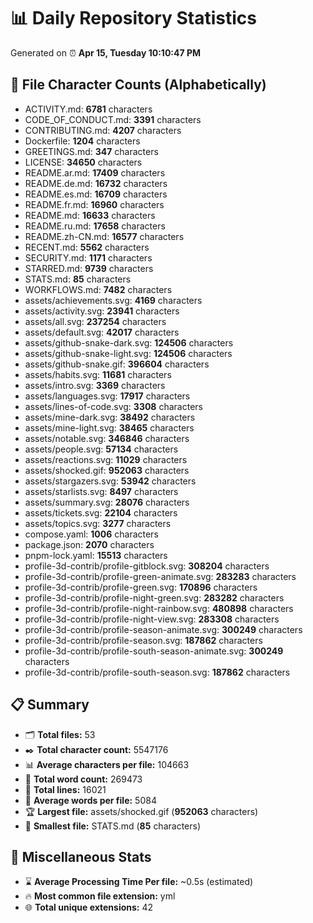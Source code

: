 # 📊 Daily Repository Statistics
Generated on ⏰ **Apr 15, Tuesday 10:10:47 PM**

## 📂 File Character Counts (Alphabetically)
- ACTIVITY.md: **6781** characters
- CODE_OF_CONDUCT.md: **3391** characters
- CONTRIBUTING.md: **4207** characters
- Dockerfile: **1204** characters
- GREETINGS.md: **347** characters
- LICENSE: **34650** characters
- README.ar.md: **17409** characters
- README.de.md: **16732** characters
- README.es.md: **16709** characters
- README.fr.md: **16960** characters
- README.md: **16633** characters
- README.ru.md: **17658** characters
- README.zh-CN.md: **16577** characters
- RECENT.md: **5562** characters
- SECURITY.md: **1171** characters
- STARRED.md: **9739** characters
- STATS.md: **85** characters
- WORKFLOWS.md: **7482** characters
- assets/achievements.svg: **4169** characters
- assets/activity.svg: **23941** characters
- assets/all.svg: **237254** characters
- assets/default.svg: **42017** characters
- assets/github-snake-dark.svg: **124506** characters
- assets/github-snake-light.svg: **124506** characters
- assets/github-snake.gif: **396604** characters
- assets/habits.svg: **11681** characters
- assets/intro.svg: **3369** characters
- assets/languages.svg: **17917** characters
- assets/lines-of-code.svg: **3308** characters
- assets/mine-dark.svg: **38492** characters
- assets/mine-light.svg: **38465** characters
- assets/notable.svg: **346846** characters
- assets/people.svg: **57134** characters
- assets/reactions.svg: **11029** characters
- assets/shocked.gif: **952063** characters
- assets/stargazers.svg: **53942** characters
- assets/starlists.svg: **8497** characters
- assets/summary.svg: **28076** characters
- assets/tickets.svg: **22104** characters
- assets/topics.svg: **3277** characters
- compose.yaml: **1006** characters
- package.json: **2070** characters
- pnpm-lock.yaml: **15513** characters
- profile-3d-contrib/profile-gitblock.svg: **308204** characters
- profile-3d-contrib/profile-green-animate.svg: **283283** characters
- profile-3d-contrib/profile-green.svg: **170896** characters
- profile-3d-contrib/profile-night-green.svg: **283282** characters
- profile-3d-contrib/profile-night-rainbow.svg: **480898** characters
- profile-3d-contrib/profile-night-view.svg: **283308** characters
- profile-3d-contrib/profile-season-animate.svg: **300249** characters
- profile-3d-contrib/profile-season.svg: **187862** characters
- profile-3d-contrib/profile-south-season-animate.svg: **300249** characters
- profile-3d-contrib/profile-south-season.svg: **187862** characters

## 📋 Summary
- 🗂️ **Total files:** 53
- ✒️ **Total character count:** 5547176
- 📊 **Average characters per file:** 104663
- 📝 **Total word count:** 269473
- 🧾 **Total lines:** 16021
- 📐 **Average words per file:** 5084
- 🏆 **Largest file:** assets/shocked.gif (**952063** characters)
- 🥉 **Smallest file:** STATS.md (**85** characters)

## 🌟 Miscellaneous Stats
- ⌛ **Average Processing Time Per file:** ~0.5s (estimated)
- 🔥 **Most common file extension:** yml
- 🌐 **Total unique extensions:** 42
